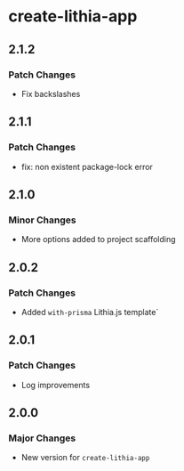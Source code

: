 # create-lithia-app

## 2.1.2

### Patch Changes

- Fix backslashes

## 2.1.1

### Patch Changes

- fix: non existent package-lock error

## 2.1.0

### Minor Changes

- More options added to project scaffolding

## 2.0.2

### Patch Changes

- Added `with-prisma` Lithia.js template`

## 2.0.1

### Patch Changes

- Log improvements

## 2.0.0

### Major Changes

- New version for `create-lithia-app`
